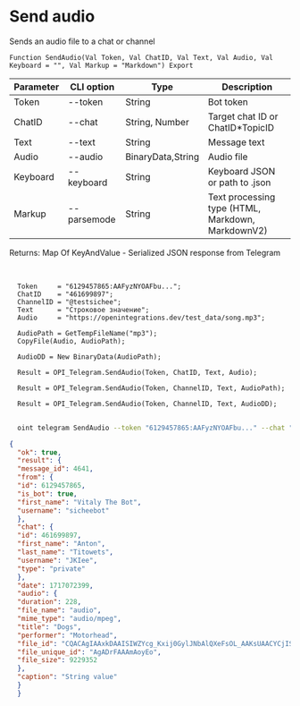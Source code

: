 ﻿---
sidebar_position: 4
---

# Send audio
 Sends an audio file to a chat or channel



`Function SendAudio(Val Token, Val ChatID, Val Text, Val Audio, Val Keyboard = "", Val Markup = "Markdown") Export`

  | Parameter | CLI option | Type | Description |
  |-|-|-|-|
  | Token | --token | String | Bot token |
  | ChatID | --chat | String, Number | Target chat ID or ChatID*TopicID |
  | Text | --text | String | Message text |
  | Audio | --audio | BinaryData,String | Audio file |
  | Keyboard | --keyboard | String | Keyboard JSON or path to .json |
  | Markup | --parsemode | String | Text processing type (HTML, Markdown, MarkdownV2) |

  
  Returns:  Map Of KeyAndValue - Serialized JSON response from Telegram

<br/>




```bsl title="Code example"
  Token     = "6129457865:AAFyzNYOAFbu...";
  ChatID    = "461699897";
  ChannelID = "@testsichee";
  Text      = "Строковое значение";
  Audio     = "https://openintegrations.dev/test_data/song.mp3";
  
  AudioPath = GetTempFileName("mp3");
  CopyFile(Audio, AudioPath);
  
  AudioDD = New BinaryData(AudioPath);
  
  Result = OPI_Telegram.SendAudio(Token, ChatID, Text, Audio);
  
  Result = OPI_Telegram.SendAudio(Token, ChannelID, Text, AudioPath);
  
  Result = OPI_Telegram.SendAudio(Token, ChannelID, Text, AudioDD);
```



```sh title="CLI command example"
    
  oint telegram SendAudio --token "6129457865:AAFyzNYOAFbu..." --chat "461699897" --text "String value" --audio "https://openintegrations.dev/test_data/song.mp3" --keyboard %keyboard% --parsemode %parsemode%

```

```json title="Result"
{
  "ok": true,
  "result": {
  "message_id": 4641,
  "from": {
  "id": 6129457865,
  "is_bot": true,
  "first_name": "Vitaly The Bot",
  "username": "sicheebot"
  },
  "chat": {
  "id": 461699897,
  "first_name": "Anton",
  "last_name": "Titowets",
  "username": "JKIee",
  "type": "private"
  },
  "date": 1717072399,
  "audio": {
  "duration": 228,
  "file_name": "audio",
  "mime_type": "audio/mpeg",
  "title": "Dogs",
  "performer": "Motorhead",
  "file_id": "CQACAgIAAxkDAAISIWZYcg_Kxij0GylJNbAlQXeFsOL_AAKsUAACYCjISuJ28LqFPDf3NQQ",
  "file_unique_id": "AgADrFAAAmAoyEo",
  "file_size": 9229352
  },
  "caption": "String value"
  }
  }
```
